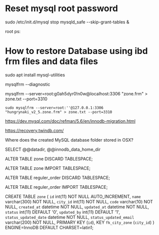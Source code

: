 # Reset mysql root password
sudo /etc/init.d/mysql stop
mysqld_safe --skip-grant-tables &


root ps: 

# How to restore Database using ibd frm files and data files

sudo apt install mysql-utilities

mysqlfrm --diagnostic

mysqlfrm --server=root:g0ah5dyr0!n0w@localhost:3306 "zone.frm" > zone.txt --port=3310


    sudo mysqlfrm --server=root:''@127.0.0.1:3306 "hungrynaki_v2_5.zone.frm" > zone.txt --port=3310
 
https://dev.mysql.com/doc/refman/5.6/en/innodb-migration.html

https://recovery.twindb.com/



Where does the created MySQL database folder stored in OSX?

SELECT @@datadir, @@innodb_data_home_dir



 ALTER TABLE zone DISCARD TABLESPACE;

 ALTER TABLE zone IMPORT TABLESPACE;

 

  ALTER TABLE reguler_order DISCARD TABLESPACE;

 ALTER TABLE reguler_order IMPORT TABLESPACE;



CREATE TABLE `zone` (
  `id` int(11) NOT NULL AUTO_INCREMENT,
  `name` varchar(300) NOT NULL,
  `city_id` int(11) NOT NULL,
  `code` varchar(10) NOT NULL,
  `created_at` datetime NOT NULL,
  `updated_at` datetime NOT NULL,
  `status` int(11) DEFAULT '0',
  `updated_by` int(11) DEFAULT '1',
  `status_updated_date` datetime NOT NULL,
  `status_updated_email` varchar(200) NOT NULL,
  PRIMARY KEY (`id`),
  KEY `fk_city_zone` (`city_id`)
) ENGINE=InnoDB DEFAULT CHARSET=latin1;